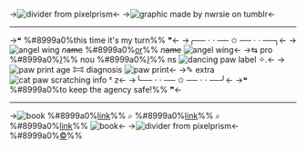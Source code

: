 ->![divider from pixelprism](https://file.garden/ZRa40spOlUzNliEM/graphics/dividers/filtered/atsushi%20dotted%20border%20top.png)<-
->![graphic made by nwrsie on tumblr](https://file.garden/ZRa40spOlUzNliEM/graphics/pngs/templates/bungou%20stray%20dogs/atsushi%20nakajima/atsushi%20nakajima%20graphic%20png%201-2%20gif.gif)<-
***
->❝ %#8999a0%this time it's my turn%% ❞<-
->╭── ⋅ ⋅ ── ✩ ── ⋅ ⋅ ──╮<-
->![angel wing](https://file.garden/ZRa40spOlUzNliEM/graphics/pixels/filtered/IMG_0662_3_1.gif) *n*~~ame~~ %#8999a0%[or](https://rentry.org/cybertemplates-atsushi)%% *n*~~ame~~ ![angel wing](https://file.garden/ZRa40spOlUzNliEM/graphics/pixels/filtered/IMG_0671_3_1.gif)<-
->⇆ pro %#8999a0%*[)](https://rentry.org/cybertemplates-atsushi)*%% nou %#8999a0%*[)](https://rentry.org/cybertemplates-atsushi)*%% ns ![dancing paw](https://file.garden/ZRa40spOlUzNliEM/graphics/pixels/filtered/IMG_6279_1.gif) label ✧.<-
->![paw print](https://file.garden/ZRa40spOlUzNliEM/graphics/pixels/filtered/IMG_6285_1.gif) age 𐂯 diagnosis ![paw print](https://file.garden/ZRa40spOlUzNliEM/graphics/pixels/filtered/IMG_6285_1.gif)<-
->✎ extra ![cat paw scratching](https://file.garden/ZRa40spOlUzNliEM/graphics/pixels/filtered/IMG_6282_1.gif) info ᶻ 𝗓<-
->╰── ⋅ ⋅ ── ✩ ── ⋅ ⋅ ──╯<-
->❝ %#8999a0%to keep the agency safe!%% ❞<-
***
->![book](https://file.garden/ZRa40spOlUzNliEM/graphics/pixels/filtered/IMG_1007_2.gif) %#8999a0%[link](https://rentry.org/cybertemplates-atsushi)%% ⌕ %#8999a0%[link](https://rentry.org/cybertemplates-atsushi)%% ⌕ %#8999a0%[link](https://rentry.org/cybertemplates-atsushi)%% ![book](https://file.garden/ZRa40spOlUzNliEM/graphics/pixels/filtered/IMG_1007_2.gif)<-
->![divider from pixelprism](https://file.garden/ZRa40spOlUzNliEM/graphics/dividers/filtered/atsushi%20dotted%20border%20bottom.png)<-
%#8999a0%[©](https://www.tumblr.com/nwrsie)%%